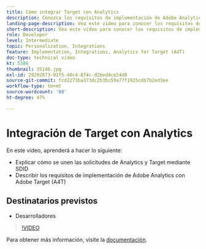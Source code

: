 ```yaml
---
title: Cómo integrar Target con Analytics
description: Conozca los requisitos de implementación de Adobe Analytics con Adobe Target (A4T).
landing-page-description: Vea este vídeo para conocer los requisitos de implementación de Adobe Analytics con Adobe Target (A4T).
short-description: Vea este vídeo para conocer los requisitos de implementación de Adobe Analytics con Adobe Target (A4T).
role: Developer
level: Intermediate
topic: Personalization, Integrations
feature: Implementation, Integrations, Analytics for Target (A4T)
doc-type: technical video
kt: 5386
thumbnail: 35146.jpg
exl-id: 29292873-91f5-40c4-8f4c-d26ed4ce24d8
source-git-commit: fcd2273ba373dc2b3bc59a77f1925cdb7b2ed3ee
workflow-type: tm+mt
source-wordcount: '88'
ht-degree: 47%

---
```


# Integración de Target con Analytics

En este vídeo, aprenderá a hacer lo siguiente:

* Explicar cómo se unen las solicitudes de Analytics y Target mediante SDID
* Describir los requisitos de implementación de Adobe Analytics con Adobe Target (A4T)

## Destinatarios previstos

* Desarrolladores

>[!VIDEO](https://video.tv.adobe.com/v/35146/?quality=12)

Para obtener más información, visite la [documentación](https://experienceleague.adobe.com/docs/target/using/integrate/a4t/a4timplementation.html?lang=en).
